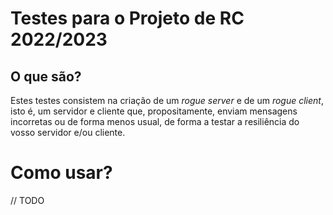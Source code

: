 # Testes para o Projeto de RC 2022/2023

## O que são?

Estes testes consistem na criação de um _rogue server_ e de um _rogue client_,
isto é, um servidor e cliente que, propositamente, enviam mensagens incorretas
ou de forma menos usual, de forma a testar a resiliência do vosso servidor e/ou
cliente.

# Como usar?

// TODO
